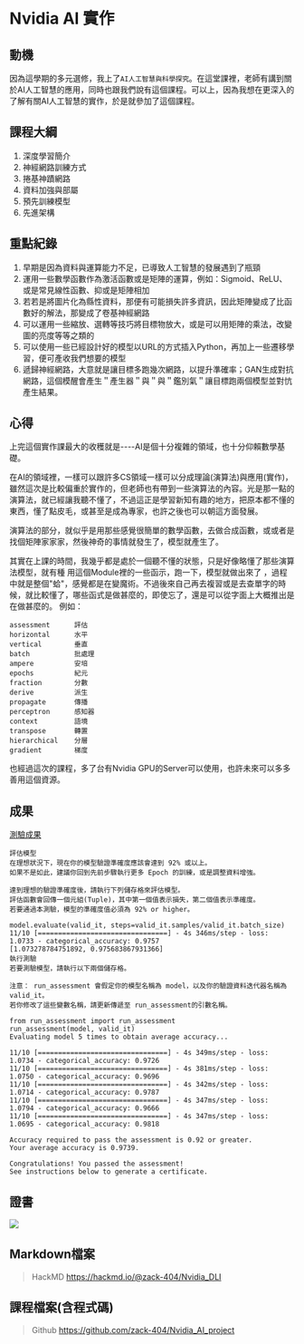 # Nvidia AI 實作

## 動機

因為這學期的多元選修，我上了```AI人工智慧與科學探究```。在這堂課裡，老師有講到關於AI人工智慧的應用，同時也跟我們說有這個課程。可以上，因為我想在更深入的了解有關AI人工智慧的實作，於是就參加了這個課程。

## 課程大綱

1.  深度學習簡介 
2.  神經網路訓練方式 
3.  捲基神蹟網路
4.  資料加強與部屬
5.  預先訓練模型
6.  先進架構


## 重點紀錄

1. 早期是因為資料與運算能力不足，已導致人工智慧的發展遇到了瓶頸
2. 運用一些數學函數作為激活函數或是矩陣的運算，例如：Sigmoid、ReLU、或是常見線性函數、抑或是矩陣相加
3. 若若是將圖片化為縣性資料，那便有可能損失許多資訊，因此矩陣變成了比函數好的解法，那變成了卷基神經網路
4. 可以運用一些縮放、選轉等技巧將目標物放大，或是可以用矩陣的乘法，改變圖的亮度等等之類的
5. 可以使用一些已經設計好的模型以URL的方式插入Python，再加上一些遷移學習，便可產收我們想要的模型
6. 遞歸神經網路，大意就是讓目標多跑幾次網路，以提升準確率；GAN生成對抗網路，這個模醒會產生＂產生器＂與＂與＂鑑別氣＂讓目標跑兩個模型並對忼產生結果。

## 心得

上完這個實作課最大的收穫就是----AI是個十分複雜的領域，也十分仰賴數學基礎。

在AI的領域裡，一樣可以跟許多CS領域一樣可以分成理論(演算法)與應用(實作)，雖然這次是比較偏重於實作的，但老師也有帶到一些演算法的內容。光是那一點的演算法，就已經讓我聽不懂了，不過這正是學習新知有趣的地方，把原本都不懂的東西，懂了點皮毛，或甚至是成為專家，也許之後也可以朝這方面發展。

演算法的部分，就似乎是用那些感覺很簡單的數學函數，去做合成函數，或或者是找個矩陣家家家，然後神奇的事情就發生了，模型就產生了。

其實在上課的時間，我幾乎都是處於一個聽不懂的狀態，只是好像略懂了那些演算法模型，就有種 用這個Module裡的一些函示，跑一下，模型就做出來了 ，過程中就是整個"蛤"，感覺都是在變魔術。不過後來自己再去複習或是去查單字的時候，就比較懂了，哪些函式是做甚麼的，即使忘了，還是可以從字面上大概推出是在做甚麼的。
例如：

    assessment      評估
	horizontal      水平
	vertical        垂直
	batch           批處理
	ampere          安培
	epochs          紀元
	fraction        分數
	derive          派生
	propagate       傳播
	perceptron      感知器
	context         語境
	transpose       轉置
	hierarchical    分層
	gradient        梯度



也經過這次的課程，多了台有Nvidia GPU的Server可以使用，也許未來可以多多善用這個資源。

## 成果
[測驗成果](https://github.com/zack-404/Nvidia_DLI_project/blob/main/07.py)

```
評估模型
在理想狀況下，現在你的模型驗證準確度應該會達到 92% 或以上。
如果不是如此，建議你回到先前步驟執行更多 Epoch 的訓練，或是調整資料增強。

達到理想的驗證準確度後，請執行下列儲存格來評估模型。
評估函數會回傳一個元組(Tuple)，其中第一個值表示損失，第二個值表示準確度。
若要通過本測驗，模型的準確度值必須為 92% or higher。

model.evaluate(valid_it, steps=valid_it.samples/valid_it.batch_size)
11/10 [================================] - 4s 346ms/step - loss: 1.0733 - categorical_accuracy: 0.9757
[1.073278784751892, 0.975683867931366]
執行測驗
若要測驗模型，請執行以下兩個儲存格。

注意： run_assessment 會假定你的模型名稱為 model，以及你的驗證資料迭代器名稱為 valid_it。
若你修改了這些變數名稱，請更新傳遞至 run_assessment的引數名稱。

from run_assessment import run_assessment
run_assessment(model, valid_it)
Evaluating model 5 times to obtain average accuracy...

11/10 [================================] - 4s 349ms/step - loss: 1.0734 - categorical_accuracy: 0.9726
11/10 [================================] - 4s 381ms/step - loss: 1.0750 - categorical_accuracy: 0.9696
11/10 [================================] - 4s 342ms/step - loss: 1.0714 - categorical_accuracy: 0.9787
11/10 [================================] - 4s 347ms/step - loss: 1.0794 - categorical_accuracy: 0.9666
11/10 [================================] - 4s 347ms/step - loss: 1.0695 - categorical_accuracy: 0.9818

Accuracy required to pass the assessment is 0.92 or greater.
Your average accuracy is 0.9739.

Congratulations! You passed the assessment!
See instructions below to generate a certificate.
```

## 證書
![](https://i.imgur.com/8eXQrL0.png)

## Markdown檔案

> HackMD	https://hackmd.io/@zack-404/Nvidia_DLI

## 課程檔案(含程式碼)

> Github	https://github.com/zack-404/Nvidia_AI_project

